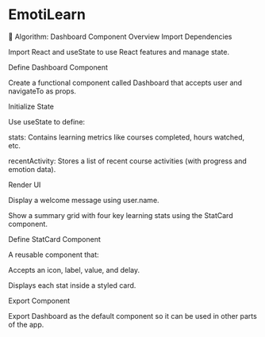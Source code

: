 # EmotiLearn
🚀 Algorithm: Dashboard Component Overview
Import Dependencies

Import React and useState to use React features and manage state.

Define Dashboard Component

Create a functional component called Dashboard that accepts user and navigateTo as props.

Initialize State

Use useState to define:

stats: Contains learning metrics like courses completed, hours watched, etc.

recentActivity: Stores a list of recent course activities (with progress and emotion data).

Render UI

Display a welcome message using user.name.

Show a summary grid with four key learning stats using the StatCard component.

Define StatCard Component

A reusable component that:

Accepts an icon, label, value, and delay.

Displays each stat inside a styled card.

Export Component

Export Dashboard as the default component so it can be used in other parts of the app.
